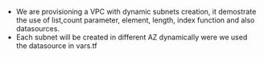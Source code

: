 * We are provisioning a VPC with dynamic subnets creation, it demostrate the use of list,count parameter, element, length, index  function and also datasources.
* Each subnet will be created in different AZ dynamically were we used the datasource in vars.tf